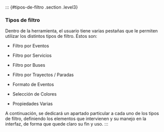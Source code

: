 ::: {#tipos-de-filtro .section .level3}
### Tipos de filtro

Dentro de la herramienta, el usuario tiene varias pestañas que le
permiten utilizar los distintos tipos de filtro. Éstos son:

-   Filtro por Eventos

-   Filtro por Servicios

-   Filtro por Buses

-   Filtro por Trayectos / Paradas

-   Formato de Eventos

-   Selección de Colores

-   Propiedades Varias

A continuación, se dedicará un apartado particular a cada uno de los
tipos de filtro, definiendo los elementos que intervienen y su manejo en
la interfaz, de forma que quede claro su fin y uso.
:::
